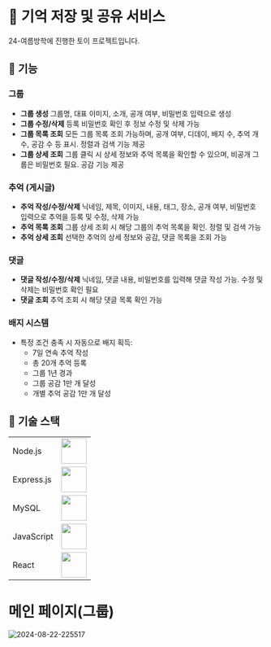 # 📍 기억 저장 및 공유 서비스
24-여름방학에 진행한 토이 프로젝트입니다. 

## 📌 기능

### 그룹

- **그룹 생성**  그룹명, 대표 이미지, 소개, 공개 여부, 비밀번호 입력으로 생성
- **그룹 수정/삭제** 등록 비밀번호 확인 후 정보 수정 및 삭제 가능
- **그룹 목록 조회** 모든 그룹 목록 조회 가능하며, 공개 여부, 디데이, 배지 수, 추억 개수, 공감 수 등 표시. 정렬과 검색 기능 제공
- **그룹 상세 조회** 그룹 클릭 시 상세 정보와 추억 목록을 확인할 수 있으며, 비공개 그룹은 비밀번호 필요. 공감 기능 제공

### 추억 (게시글)

- **추억 작성/수정/삭제** 닉네임, 제목, 이미지, 내용, 태그, 장소, 공개 여부, 비밀번호 입력으로 추억을 등록 및 수정, 삭제 가능
- **추억 목록 조회** 그룹 상세 조회 시 해당 그룹의 추억 목록을 확인. 정렬 및 검색 가능
- **추억 상세 조회** 선택한 추억의 상세 정보와 공감, 댓글 목록을 조회 가능

### 댓글

- **댓글 작성/수정/삭제** 닉네임, 댓글 내용, 비밀번호를 입력해 댓글 작성 가능. 수정 및 삭제는 비밀번호 확인 필요
- **댓글 조회** 추억 조회 시 해당 댓글 목록 확인 가능

### 배지 시스템

- 특정 조건 충족 시 자동으로 배지 획득:
  - 7일 연속 추억 작성
  - 총 20개 추억 등록
  - 그룹 1년 경과
  - 그룹 공감 1만 개 달성
  - 개별 추억 공감 1만 개 달성
 
## 📌 기술 스택
|                |                                                        |
|----------------|--------------------------------------------------------|
| Node.js        | <img src="https://nodejs.org/static/images/logo.svg" width="50" />     |
| Express.js     | <img src="https://upload.wikimedia.org/wikipedia/commons/6/64/Expressjs.png" width="50" /> |
| MySQL          | <img src="https://download.logo.wine/logo/MySQL/MySQL-Logo.wine.png" width="50" /> |
| JavaScript     | <img src="https://upload.wikimedia.org/wikipedia/commons/6/6a/JavaScript-logo.png" width="50" /> |
| React          | <img src="https://upload.wikimedia.org/wikipedia/commons/a/a7/React-icon.svg" width="50" /> |

# 메인 페이지(그룹)

![2024-08-22-225517](https://postimg.cc/rd3mygmJ)
